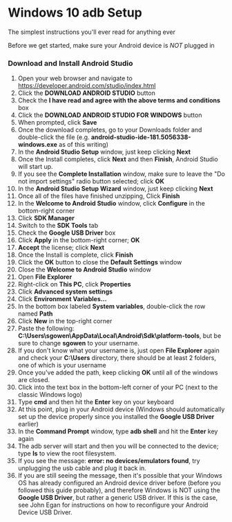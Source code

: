 # Windows 10 adb Setup

The simplest instructions you'll ever read for anything ever

Before we get started, make sure your Android device is *NOT* plugged in

### Download and Install Android Studio
1. Open your web browser and navigate to https://developer.android.com/studio/index.html
2. Click the **DOWNLOAD ANDROID STUDIO** button
3. Check the **I have read and agree with the above terms and conditions** box
4. Click the **DOWNLOAD ANDROID STUDIO FOR WINDOWS** button
5. When prompted, click **Save**
6. Once the download completes, go to your Downloads folder and double-click the file (e.g. **android-studio-ide-181.5056338-windows.exe** as of this writing)
7. In the **Android Studio Setup** window, just keep clicking **Next**
8. Once the Install completes, click **Next** and then **Finish**, Android Studio will start up.
9. If you see the **Complete Installation** window, make sure to leave the "Do not import settings" radio button selected; click **OK**
10. In the **Android Studio Setup Wizard** window, just keep clicking **Next**
11. Once all of the files have finished unzipping, Click **Finish**
12. In the **Welcome to Android Studio** window, click **Configure** in the bottom-right corner
13. Click **SDK Manager**
14. Switch to the **SDK Tools** tab
15. Check the **Google USB Driver** box
16. Click **Apply** in the bottom-right corner; **OK**
17. **Accept** the license; click **Next**
18. Once the Install is complete, click **Finish**
19. Click the **OK** button to close the **Default Settings** window
20. Close the **Welcome to Android Studio** window
21. Open **File Explorer**
22. Right-click on **This PC**, click **Properties**
23. Click **Advanced system settings**
24. Click **Environment Variables...**
25. In the bottom box labeled **System variables**, double-click the row named **Path**
26. Click **New** in the top-right corner
27. Paste the following: **C:\Users\sgowen\AppData\Local\Android\Sdk\platform-tools**, but be sure to change **sgowen** to your username.
  1. If you don't know what your username is, just open **File Explorer** again and check your **C:\Users** directory, there should be at least 2 folders, one of which is your username
28. Once you've added the path, keep clicking **OK** until all of the windows are closed.
29. Click into the text box in the bottom-left corner of your PC (next to the classic Windows logo)
30. Type **cmd** and then hit the **Enter** key on your keyboard
31. At this point, plug in your Android device (Windows should automatically set up the device properly since you installed the **Google USB Driver** earlier)
32. In the **Command Prompt** window, type **adb shell** and hit the **Enter** key again
33. The adb server will start and then you will be connected to the device; type **ls** to view the root filesystem.
  1. If you see the message: **error: no devices/emulators found**, try unplugging the usb cable and plug it back in.
  2. If you are still seeing the message, then it's possible that your Windows OS has already configured an Android device driver before (before you followed this guide probably), and therefore Windows is NOT using the **Google USB Driver**, but rather a generic USB driver. If this is the case, see John Egan for instructions on how to reconfigure your Android Device USB Driver.

